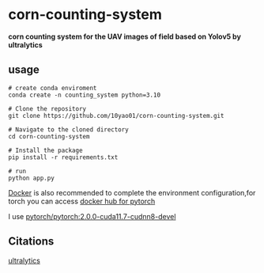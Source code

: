 # corn-counting-system
**corn counting system for the UAV images of field based on Yolov5 by ultralytics**

## usage
```
# create conda enviroment
conda create -n counting_system python=3.10

# Clone the repository
git clone https://github.com/10yao01/corn-counting-system.git

# Navigate to the cloned directory
cd corn-counting-system

# Install the package
pip install -r requirements.txt

# run
python app.py
```
[Docker](https://hub.docker.com/) is also recommended to complete the environment configuration,for torch you can access [docker hub for pytorch](https://hub.docker.com/r/pytorch/pytorch) 

I use [pytorch/pytorch:2.0.0-cuda11.7-cudnn8-devel](https://hub.docker.com/layers/pytorch/pytorch/2.0.0-cuda11.7-cudnn8-devel/images/sha256-96ccb2997a131f2455d70fb78dbb284bafe4529aaf265e344bae932c8b32b2a4)

## Citations
[ultralytics](https://github.com/ultralytics/ultralytics)